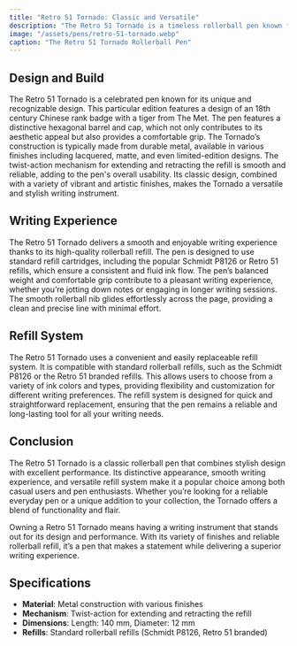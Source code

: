 ```yaml
---
title: "Retro 51 Tornado: Classic and Versatile"
description: "The Retro 51 Tornado is a timeless rollerball pen known for its distinctive design and smooth writing performance. Its classic appearance and variety of finishes make it a favorite among pen enthusiasts and professionals alike."
image: "/assets/pens/retro-51-tornado.webp"
caption: "The Retro 51 Tornado Rollerball Pen"
---
```


## Design and Build

The Retro 51 Tornado is a celebrated pen known for its unique and recognizable design. This particular edition features a design of an 18th century Chinese rank badge with a tiger from The Met. The pen features a distinctive hexagonal barrel and cap, which not only contributes to its aesthetic appeal but also provides a comfortable grip. The Tornado’s construction is typically made from durable metal, available in various finishes including lacquered, matte, and even limited-edition designs. The twist-action mechanism for extending and retracting the refill is smooth and reliable, adding to the pen's overall usability. Its classic design, combined with a variety of vibrant and artistic finishes, makes the Tornado a versatile and stylish writing instrument.

## Writing Experience

The Retro 51 Tornado delivers a smooth and enjoyable writing experience thanks to its high-quality rollerball refill. The pen is designed to use standard refill cartridges, including the popular Schmidt P8126 or Retro 51 refills, which ensure a consistent and fluid ink flow. The pen’s balanced weight and comfortable grip contribute to a pleasant writing experience, whether you’re jotting down notes or engaging in longer writing sessions. The smooth rollerball nib glides effortlessly across the page, providing a clean and precise line with minimal effort.

## Refill System

The Retro 51 Tornado uses a convenient and easily replaceable refill system. It is compatible with standard rollerball refills, such as the Schmidt P8126 or the Retro 51 branded refills. This allows users to choose from a variety of ink colors and types, providing flexibility and customization for different writing preferences. The refill system is designed for quick and straightforward replacement, ensuring that the pen remains a reliable and long-lasting tool for all your writing needs.

## Conclusion

The Retro 51 Tornado is a classic rollerball pen that combines stylish design with excellent performance. Its distinctive appearance, smooth writing experience, and versatile refill system make it a popular choice among both casual users and pen enthusiasts. Whether you’re looking for a reliable everyday pen or a unique addition to your collection, the Tornado offers a blend of functionality and flair.

Owning a Retro 51 Tornado means having a writing instrument that stands out for its design and performance. With its variety of finishes and reliable rollerball refill, it’s a pen that makes a statement while delivering a superior writing experience.

## Specifications

- **Material**: Metal construction with various finishes
- **Mechanism**: Twist-action for extending and retracting the refill
- **Dimensions**: Length: 140 mm, Diameter: 12 mm
- **Refills**: Standard rollerball refills (Schmidt P8126, Retro 51 branded)
